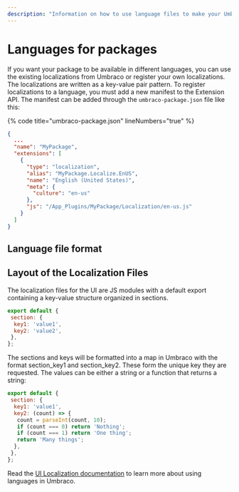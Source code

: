 ```yaml
---
description: "Information on how to use language files to make your Umbraco package UI support multiple languages"
---
```


# Languages for packages

If you want your package to be available in different languages, you can use the existing localizations from Umbraco or register your own localizations. The localizations are written as a key-value pair pattern.
To register localizations to a language, you must add a new manifest to the Extension API. The manifest can be added through the `umbraco-package.json` file like this:

{% code title="umbraco-package.json" lineNumbers="true" %}

```json
{
  ...
  "name": "MyPackage",
  "extensions": [
    {
      "type": "localization",
      "alias": "MyPackage.Localize.EnUS",
      "name": "English (United States)",
      "meta": {
        "culture": "en-us"
      },
      "js": "/App_Plugins/MyPackage/Localization/en-us.js"
    }
  ]
}
```

## Language file format

## Layout of the Localization Files

The localization files for the UI are JS modules with a default export containing a key-value structure organized in sections.
```Javascript
export default {
 section: {
  key1: 'value1',
  key2: 'value2',
 },
};
```
The sections and keys will be formatted into a map in Umbraco with the format section_key1 and section_key2. These form the unique key they are requested.
The values can be either a string or a function that returns a string:

```Javascript
export default {
 section: {
  key1: 'value1',
  key2: (count) => {
   count = parseInt(count, 10);
   if (count === 0) return 'Nothing';
   if (count === 1) return 'One thing';
   return 'Many things';
  },
 },
}; 
```
Read the [UI Localization documentation](../language-files/ui-localization.md) to learn more about using languages in Umbraco.
